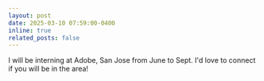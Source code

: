 ```yaml
---
layout: post
date: 2025-03-10 07:59:00-0400
inline: true
related_posts: false
---
```


I will be interning at Adobe, San Jose from June to Sept. I'd love to connect if you will be in the area!
